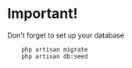 # Important! 
Don't forget to set up your database

```
    php artisan migrate
    php artisan db:seed
```